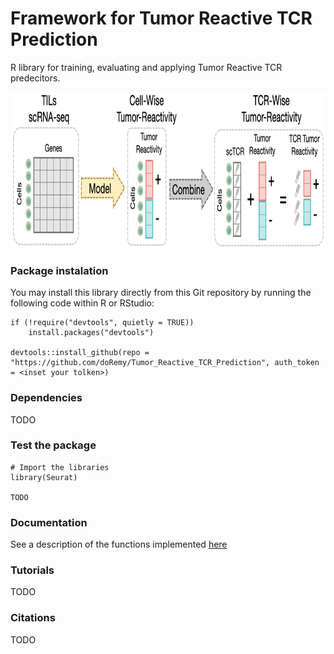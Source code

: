 # Framework for Tumor Reactive TCR Prediction

R library for training, evaluating and applying Tumor Reactive TCR predecitors. 

<p align="center">
  <img height="250" src="docs/figure_tumor_reactivity_TCR_pred.png">
</p>

### Package instalation 

You may install this library directly from this Git repository by running the following code within R or RStudio: 

```
if (!require("devtools", quietly = TRUE))
    install.packages("devtools")

devtools::install_github(repo = "https://github.com/doRemy/Tumor_Reactive_TCR_Prediction", auth_token = <inset your tolken>)
```

### Dependencies

TODO

### Test the package

```
# Import the libraries
library(Seurat)

TODO
```

### Documentation

See a description of the functions implemented [here](docs/functions.md)

###  Tutorials

TODO

### Citations

TODO
